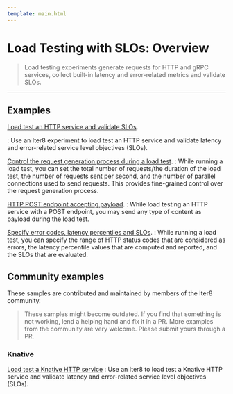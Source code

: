 ```yaml
---
template: main.html
---
```


# Load Testing with SLOs: Overview
 
> Load testing experiments generate requests for HTTP and gRPC services, collect built-in latency and error-related metrics and validate SLOs. 

***

## Examples

[Load test an HTTP service and validate SLOs](../../getting-started/your-first-experiment.md).

: Use an Iter8 experiment to load test an HTTP service and validate latency and error-related service level objectives (SLOs).

[Control the request generation process during a load test](requests.md).
: While running a load test, you can set the total number of requests/the duration of the load test, the number of requests sent per second, and the number of parallel connections used to send requests. This provides fine-grained control over the request generation process.

[HTTP POST endpoint accepting payload](payload.md).
: While load testing an HTTP service with a POST endpoint, you may send any type of content as payload during the load test.

[Specify error codes, latency percentiles and SLOs](percentilesandslos.md).
: While running a load test, you can specify the range of HTTP status codes that are considered as errors, the latency percentile values that are computed and reported, and the SLOs that are evaluated.

## Community examples

These samples are contributed and maintained by members of the Iter8 community.

> These samples might become outdated. If you find that something is not working, lend a helping hand and fix it in a PR. More examples from the community are very welcome. Please submit yours through a PR.

### Knative

[Load test a Knative HTTP service](../community/knative/loadtest.md)
: Use an Iter8 to load test a Knative HTTP service and validate latency and error-related service level objectives (SLOs).